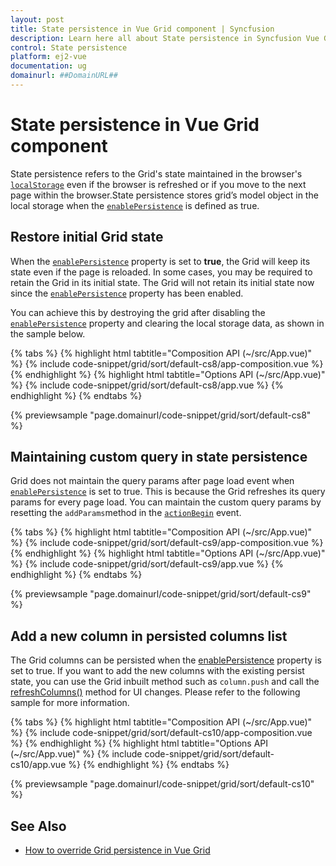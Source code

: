 ```yaml
---
layout: post
title: State persistence in Vue Grid component | Syncfusion
description: Learn here all about State persistence in Syncfusion Vue Grid component of Syncfusion Essential JS 2 and more.
control: State persistence 
platform: ej2-vue
documentation: ug
domainurl: ##DomainURL##
---
```


# State persistence in Vue Grid component

State persistence refers to the Grid's state maintained in the browser's [`localStorage`](https://www.w3schools.com/html/html5_webstorage.asp#) even if the browser is refreshed or if you move to the next page within the browser.State persistence stores grid’s model object in the local storage when the [`enablePersistence`](https://ej2.syncfusion.com/vue/documentation/api/grid/#enablepersistence) is defined as true.

## Restore initial Grid state

When the [`enablePersistence`](https://ej2.syncfusion.com/vue/documentation/api/grid/#enablepersistence) property is set to **true**, the Grid will keep its state even if the page is reloaded. In some cases, you may be required to retain the Grid in its initial state. The Grid will not retain its initial state now since the [`enablePersistence`](https://ej2.syncfusion.com/vue/documentation/api/grid/#enablepersistence) property has been enabled.

You can achieve this by destroying the grid after disabling the [`enablePersistence`](https://ej2.syncfusion.com/vue/documentation/api/grid/#enablepersistence) property and clearing the local storage data, as shown in the sample below.

{% tabs %}
{% highlight html tabtitle="Composition API (~/src/App.vue)" %}
{% include code-snippet/grid/sort/default-cs8/app-composition.vue %}
{% endhighlight %}
{% highlight html tabtitle="Options API (~/src/App.vue)" %}
{% include code-snippet/grid/sort/default-cs8/app.vue %}
{% endhighlight %}
{% endtabs %}
        
{% previewsample "page.domainurl/code-snippet/grid/sort/default-cs8" %}

## Maintaining custom query in state persistence

Grid does not maintain the query params after page load event when [`enablePersistence`](https://ej2.syncfusion.com/vue/documentation/api/grid/#enablepersistence) is set to true. This is because the Grid refreshes its query params for every page load. You can maintain the custom query params by resetting the `addParams`method in the [`actionBegin`](https://ej2.syncfusion.com/vue/documentation/api/grid/#actionbegin) event.

{% tabs %}
{% highlight html tabtitle="Composition API (~/src/App.vue)" %}
{% include code-snippet/grid/sort/default-cs9/app-composition.vue %}
{% endhighlight %}
{% highlight html tabtitle="Options API (~/src/App.vue)" %}
{% include code-snippet/grid/sort/default-cs9/app.vue %}
{% endhighlight %}
{% endtabs %}
        
{% previewsample "page.domainurl/code-snippet/grid/sort/default-cs9" %}

## Add a new column in persisted columns list

The Grid columns can be persisted when the [enablePersistence](https://ej2.syncfusion.com/vue/documentation/api/grid/#enablepersistence) property is set to true. If you want to add the new columns with the existing persist state, you can use the Grid inbuilt method such as `column.push` and call the [refreshColumns()](https://ej2.syncfusion.com/vue/documentation/api/grid/#refreshcolumns) method for UI changes. Please refer to the following sample for more information.

{% tabs %}
{% highlight html tabtitle="Composition API (~/src/App.vue)" %}
{% include code-snippet/grid/sort/default-cs10/app-composition.vue %}
{% endhighlight %}
{% highlight html tabtitle="Options API (~/src/App.vue)" %}
{% include code-snippet/grid/sort/default-cs10/app.vue %}
{% endhighlight %}
{% endtabs %}
        
{% previewsample "page.domainurl/code-snippet/grid/sort/default-cs10" %}

## See Also

* [How to override Grid persistence in Vue Grid](https://www.syncfusion.com/forums/150064/how-to-override-grid-persistence-in-vue-grid)